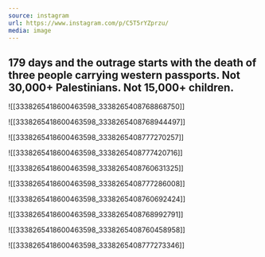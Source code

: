 ```yaml
---
source: instagram
url: https://www.instagram.com/p/C5T5rYZprzu/
media: image
---
```


## 179 days and the outrage starts with the death of three people carrying western passports. Not 30,000+ Palestinians. Not 15,000+ children.

![[3338265418600463598_3338265408768868750]]

![[3338265418600463598_3338265408768944497]]

![[3338265418600463598_3338265408777270257]]

![[3338265418600463598_3338265408777420716]]

![[3338265418600463598_3338265408760631325]]

![[3338265418600463598_3338265408777286008]]

![[3338265418600463598_3338265408760692424]]

![[3338265418600463598_3338265408768992791]]

![[3338265418600463598_3338265408760458958]]

![[3338265418600463598_3338265408777273346]]

